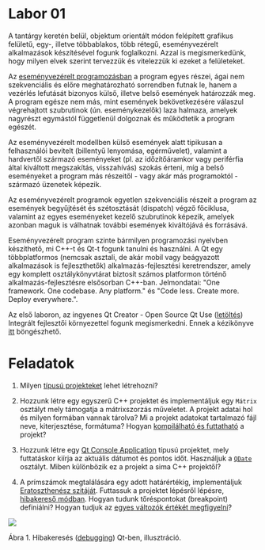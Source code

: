 # Labor 01

A tantárgy keretén belül, objektum orientált módon felépített grafikus felületű, egy-, illetve többablakos, több rétegű, eseményvezérelt alkalmazások készítésével fogunk foglalkozni. Azzal is megismerkedünk, hogy milyen elvek szerint tervezzük és vitelezzük ki ezeket a felületeket. 

Az [eseményvezérelt programozásban](https://wiki.prog.hu/wiki/Eseményvezérelt_programozás)  a program egyes részei, ágai nem szekvenciális és előre meghatározható sorrendben futnak le, hanem a vezérlés lefutását bizonyos külső, illetve belső események határozzák meg. A program egésze nem más, mint események bekövetkezésére válaszul végrehajtott szubrutinok (ún. eseménykezelők) laza halmaza, amelyek nagyrészt egymástól függetlenül dolgoznak és működtetik a program egészét. 

Az eseményvezérelt modellben külső események alatt tipikusan a felhasználói bevitelt (billentyű lenyomása, egérművelet), valamint a hardvertől származó eseményeket (pl. az időzítőáramkor vagy periférfia által kiváltott megszakítás, visszahívás) szokás érteni, míg a belső eseményeket a program más részeitől - vagy akár más programoktól - származó üzenetek képezik. 

Az eseményvezérelt programok egyetlen szekvenciális részeit a program az események begyűjtését és szétosztását (dispatch) végző főciklusa, valamint az egyes eseményeket kezelő szubrutinok képezik, amelyek azonban maguk is válhatnak további események kiváltójává és forrásává.

Eseményvezérelt program szinte bármilyen programozási nyelvben készíthető, mi C++-t és Qt-t fogunk tanulni és használni. A Qt egy többplatformos (nemcsak asztali, de akár mobil vagy beágyazott alkalmazások is fejleszthetők) alkalmazás-fejlesztési keretrendszer, amely egy komplett osztálykönyvtárat biztosít számos platformon történő alkalmazás-fejlesztésre elsősorban C++-ban. Jelmondatai: "One framework. One codebase. Any platform." és "Code less. Create more. Deploy everywhere.".

Az első laboron, az ingyenes Qt Creator - Open Source Qt Use ([letöltés](https://www.qt.io/download-open-source)) Integrált fejlesztői környezettel fogunk megismerkedni. Ennek a kézikönyve [itt](https://doc.qt.io/qtcreator/index.html) böngészhető.


# Feladatok

1. Milyen [típusú projekteket](https://doc.qt.io/qtcreator/creator-project-creating.html) lehet létrehozni?

2. Hozzunk létre egy egyszerű C++ projektet és implementáljuk egy `Mátrix` osztályt mely támogatja a mátrixszorzás műveletet. A projekt adatai hol és milyen formában vannak tárolva? Mi a projekt adatokat tartalmazó fájl neve, kiterjesztése, formátuma? Hogyan [kompilálható és futtatható]((https://doc.qt.io/qtcreator/creator-building-targets.html)) a projekt? 

3. Hozzunk létre egy [Qt Console Application](http://www.science.smith.edu/dftwiki/index.php/Qt5/Qt-Creator_%22Hello_World%22_Console_Application) típusú projektet, mely futtatáskor kiírja az aktuális dátumot és pontos időt. Használjuk a [`QDate`](https://doc.qt.io/qt-5/qdatetime.html) osztályt. Miben különbözik ez a projekt a sima C++ projektől?

4. A prímszámok megtalálására egy adott határértékig, implementáljuk [Eratoszthenész szitáját](https://hu.wikipedia.org/wiki/Eratoszthenész_szitája). Futtassuk a projektet lépésről lépésre, [hibakereső módban](https://doc.qt.io/qtcreator/creator-debugging.html). Hogyan tudunk tőréspontokat (breakpoint) definiálni?  Hogyan tudjuk az [egyes változók értékét megfigyelni](https://doc.qt.io/qtcreator/creator-debug-mode.html)?

![](https://doc.qt.io/qtcreator/images/qtcreator-debugger-views.png)

Ábra 1. Hibakeresés ([debugging](https://en.wikipedia.org/wiki/Debugging)) Qt-ben, illusztráció.

